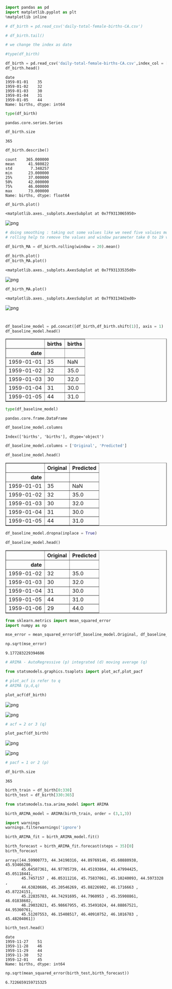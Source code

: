 ```python
import pandas as pd
import matplotlib.pyplot as plt
%matplotlib inline
```


```python
# df_birth = pd.read_csv('daily-total-female-births-CA.csv')
```


```python
# df_birth.tail()

# we change the index as date 
```


```python
#type(df_birth)
```


```python
df_birth = pd.read_csv('daily-total-female-births-CA.csv',index_col = [0], parse_dates = [0], squeeze = True)
df_birth.head()
```




    date
    1959-01-01    35
    1959-01-02    32
    1959-01-03    30
    1959-01-04    31
    1959-01-05    44
    Name: births, dtype: int64




```python
type(df_birth)
```




    pandas.core.series.Series




```python
df_birth.size
```




    365




```python
df_birth.describe()
```




    count    365.000000
    mean      41.980822
    std        7.348257
    min       23.000000
    25%       37.000000
    50%       42.000000
    75%       46.000000
    max       73.000000
    Name: births, dtype: float64




```python
df_birth.plot()
```




    <matplotlib.axes._subplots.AxesSubplot at 0x7f9313065950>




![png](output_8_1.png)



```python
# doing smoothing : taking out some values like we need five valuies moving avg
# rolling help to remove the values and window parameter take 0 to 19 values

df_birth_MA = df_birth.rolling(window = 20).mean()
```


```python
df_birth.plot()
df_birth_MA.plot()
```




    <matplotlib.axes._subplots.AxesSubplot at 0x7f93133535d0>




![png](output_10_1.png)



```python
df_birth_MA.plot()
```




    <matplotlib.axes._subplots.AxesSubplot at 0x7f93134d2ed0>




![png](output_11_1.png)



```python


df_baseline_model = pd.concat([df_birth,df_birth.shift(1)], axis = 1)
df_baseline_model.head()
```




<div>
<style scoped>
    .dataframe tbody tr th:only-of-type {
        vertical-align: middle;
    }

    .dataframe tbody tr th {
        vertical-align: top;
    }

    .dataframe thead th {
        text-align: right;
    }
</style>
<table border="1" class="dataframe">
  <thead>
    <tr style="text-align: right;">
      <th></th>
      <th>births</th>
      <th>births</th>
    </tr>
    <tr>
      <th>date</th>
      <th></th>
      <th></th>
    </tr>
  </thead>
  <tbody>
    <tr>
      <td>1959-01-01</td>
      <td>35</td>
      <td>NaN</td>
    </tr>
    <tr>
      <td>1959-01-02</td>
      <td>32</td>
      <td>35.0</td>
    </tr>
    <tr>
      <td>1959-01-03</td>
      <td>30</td>
      <td>32.0</td>
    </tr>
    <tr>
      <td>1959-01-04</td>
      <td>31</td>
      <td>30.0</td>
    </tr>
    <tr>
      <td>1959-01-05</td>
      <td>44</td>
      <td>31.0</td>
    </tr>
  </tbody>
</table>
</div>




```python
type(df_baseline_model)
```




    pandas.core.frame.DataFrame




```python
df_baseline_model.columns
```




    Index(['births', 'births'], dtype='object')




```python
df_baseline_model.columns = ['Original', 'Predicted']
```


```python
df_baseline_model.head()
```




<div>
<style scoped>
    .dataframe tbody tr th:only-of-type {
        vertical-align: middle;
    }

    .dataframe tbody tr th {
        vertical-align: top;
    }

    .dataframe thead th {
        text-align: right;
    }
</style>
<table border="1" class="dataframe">
  <thead>
    <tr style="text-align: right;">
      <th></th>
      <th>Original</th>
      <th>Predicted</th>
    </tr>
    <tr>
      <th>date</th>
      <th></th>
      <th></th>
    </tr>
  </thead>
  <tbody>
    <tr>
      <td>1959-01-01</td>
      <td>35</td>
      <td>NaN</td>
    </tr>
    <tr>
      <td>1959-01-02</td>
      <td>32</td>
      <td>35.0</td>
    </tr>
    <tr>
      <td>1959-01-03</td>
      <td>30</td>
      <td>32.0</td>
    </tr>
    <tr>
      <td>1959-01-04</td>
      <td>31</td>
      <td>30.0</td>
    </tr>
    <tr>
      <td>1959-01-05</td>
      <td>44</td>
      <td>31.0</td>
    </tr>
  </tbody>
</table>
</div>




```python
df_baseline_model.dropna(inplace = True)

```


```python
df_baseline_model.head()
```




<div>
<style scoped>
    .dataframe tbody tr th:only-of-type {
        vertical-align: middle;
    }

    .dataframe tbody tr th {
        vertical-align: top;
    }

    .dataframe thead th {
        text-align: right;
    }
</style>
<table border="1" class="dataframe">
  <thead>
    <tr style="text-align: right;">
      <th></th>
      <th>Original</th>
      <th>Predicted</th>
    </tr>
    <tr>
      <th>date</th>
      <th></th>
      <th></th>
    </tr>
  </thead>
  <tbody>
    <tr>
      <td>1959-01-02</td>
      <td>32</td>
      <td>35.0</td>
    </tr>
    <tr>
      <td>1959-01-03</td>
      <td>30</td>
      <td>32.0</td>
    </tr>
    <tr>
      <td>1959-01-04</td>
      <td>31</td>
      <td>30.0</td>
    </tr>
    <tr>
      <td>1959-01-05</td>
      <td>44</td>
      <td>31.0</td>
    </tr>
    <tr>
      <td>1959-01-06</td>
      <td>29</td>
      <td>44.0</td>
    </tr>
  </tbody>
</table>
</div>




```python
from sklearn.metrics import mean_squared_error
import numpy as np
```


```python
mse_error = mean_squared_error(df_baseline_model.Original, df_baseline_model.Predicted)
```


```python
np.sqrt(mse_error)
```




    9.177283229394606




```python
# ARIMA - AutoRegressive (p) integrated (d) moving average (q)
```


```python
from statsmodels.graphics.tsaplots import plot_acf,plot_pacf

# plot_acf is refer to q
# ARIMA (p,d,q)

plot_acf(df_birth)
```




![png](output_23_0.png)




![png](output_23_1.png)



```python
# acf = 2 or 3 (q)
```


```python
plot_pacf(df_birth)
```




![png](output_25_0.png)




![png](output_25_1.png)



```python
# pacf = 1 or 2 (p)
```


```python
df_birth.size
```




    365




```python
birth_train = df_birth[0:330]
birth_test = df_birth[330:365]
```


```python
from statsmodels.tsa.arima_model import ARIMA

birth_ARIMA_model = ARIMA(birth_train, order = (3,1,3))
```


```python
import warnings
warnings.filterwarnings('ignore')
```


```python
birth_ARIMA_fit = birth_ARIMA_model.fit()
```


```python
birth_forecast = birth_ARIMA_fit.forecast(steps = 35)[0]
birth_forecast
```




    array([44.59900773, 44.34190316, 44.89769146, 45.60880938, 45.93466286,
           45.64507361, 44.97705739, 44.45193864, 44.47994425, 45.05118441,
           45.7457157 , 46.05311216, 45.75837061, 45.10240093, 44.5973328 ,
           44.63820686, 45.20546269, 45.88226902, 46.1716663 , 45.87224151,
           45.22835783, 44.74291695, 44.7960953 , 45.35908861, 46.01838602,
           46.29032821, 45.98667955, 45.35491024, 44.88867521, 44.95360761,
           45.51207553, 46.15408517, 46.40910752, 46.1016783 , 45.48204061])




```python
birth_test.head()
```




    date
    1959-11-27    51
    1959-11-28    46
    1959-11-29    44
    1959-11-30    52
    1959-12-01    45
    Name: births, dtype: int64




```python
np.sqrt(mean_squared_error(birth_test,birth_forecast))
```




    6.7226659159715325




```python

```
